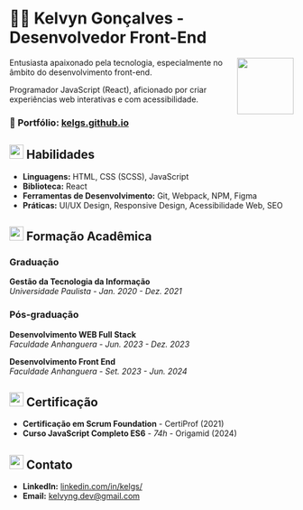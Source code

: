 # 🧙‍♂️ Kelvyn Gonçalves - Desenvolvedor Front-End
<img align="right" width="100px" src="https://github.com/KelGs/KelGs/assets/113996184/60d42ad5-9442-409f-b543-bbdc844503f4" />

Entusiasta apaixonado pela tecnologia, especialmente no âmbito do desenvolvimento front-end.

Programador JavaScript (React), aficionado por criar experiências web interativas e com acessibilidade.

### 🔮 Portfólio: <a href="https://kelgs.github.io/index.html" target="_blank">kelgs.github.io</a>

## <img width="25px" src="https://github.com/KelGs/KelGs/assets/113996184/f6f5810e-f25a-456c-ba25-10e10f79fa13"> Habilidades 
- **Linguagens:** HTML, CSS (SCSS), JavaScript
- **Biblioteca:** React
- **Ferramentas de Desenvolvimento:** Git, Webpack, NPM,  Figma
- **Práticas:** UI/UX Design, Responsive Design, Acessibilidade Web, SEO


## <img width="25px" src="https://github.com/KelGs/KelGs/assets/113996184/38b9e2fb-d303-422b-a689-885e9e37001b"/> Formação Acadêmica
### Graduação
**Gestão da Tecnologia da Informação**  
 _Universidade Paulista - Jan. 2020 - Dez. 2021_

### Pós-graduação
**Desenvolvimento WEB Full Stack**  
_Faculdade Anhanguera - Jun. 2023 - Dez. 2023_

**Desenvolvimento Front End**  
_Faculdade Anhanguera - Set. 2023 - Jun. 2024_

## <img width="25px" src="https://github.com/KelGs/KelGs/assets/113996184/c1b43cdf-ff36-4235-8958-de25475b868e"/> Certificação
- **Certificação em Scrum Foundation** - CertiProf (2021)
- **Curso JavaScript Completo ES6** - _74h_ - Origamid (2024)

## <img width="25px" src="https://github.com/KelGs/KelGs/assets/113996184/5d085b19-9daf-4492-990f-61bee3e46663"/> Contato
- **LinkedIn:** [linkedin.com/in/kelgs/](https://www.linkedin.com/in/kelgs/)
- **Email:** kelvyng.dev@gmail.com
